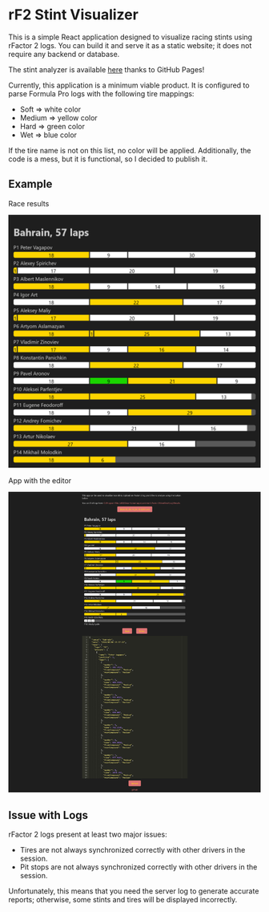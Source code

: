 # rF2 Stint Visualizer

This is a simple React application designed to visualize racing stints using rFactor 2 logs. You can build it and serve it as a static website; it does not require any backend or database.

The stint analyzer is available [here](https://parfentjev.github.io/rf2-stint-visualizer/) thanks to GitHub Pages!

Currently, this application is a minimum viable product. It is configured to parse Formula Pro logs with the following tire mappings:

-   Soft => white color
-   Medium => yellow color
-   Hard => green color
-   Wet => blue color

If the tire name is not on this list, no color will be applied. Additionally, the code is a mess, but it is functional, so I decided to publish it.

## Example

Race results

![rF2 Stint Visualizer: example output](example-2.jpg)

App with the editor

![rF2 Stint Visualizer: app](example-1.jpg)

## Issue with Logs

rFactor 2 logs present at least two major issues:

-   Tires are not always synchronized correctly with other drivers in the session.
-   Pit stops are not always synchronized correctly with other drivers in the session.

Unfortunately, this means that you need the server log to generate accurate reports; otherwise, some stints and tires will be displayed incorrectly.

